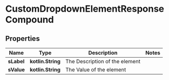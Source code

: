 
# CustomDropdownElementResponseCompound

## Properties
Name | Type | Description | Notes
------------ | ------------- | ------------- | -------------
**sLabel** | **kotlin.String** | The Description of the element | 
**sValue** | **kotlin.String** | The Value of the element | 




